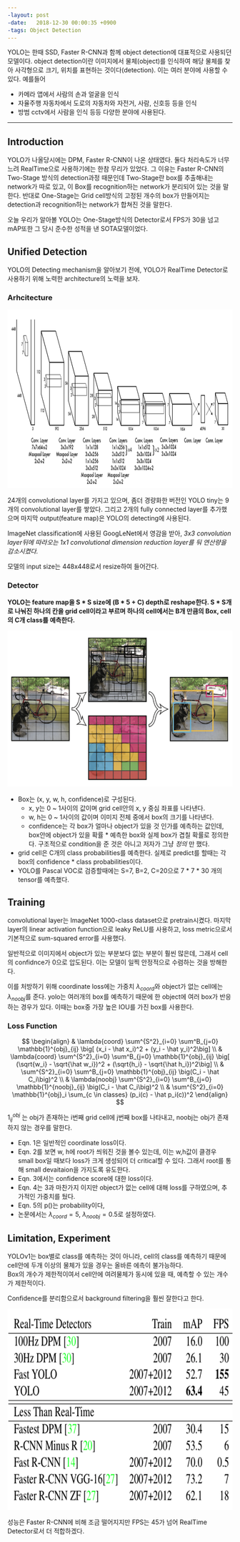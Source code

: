 ```yaml
---
-layout: post
-date:   2018-12-30 00:00:35 +0900
-tags: Object Detection
---
```


 YOLO는 한때 SSD, Faster R-CNN과 함께 object detection에 대표적으로 사용되던 모델이다. object detection이란 이미지에서 물체(object)를 인식하여 해당 물체를 찾아 사각형으로 크기, 위치를 표현하는 것이다(detection). 이는 여러 분야에 사용할 수 있다. 예를들어 

 - 카메라 앱에서 사람의 손과 얼굴을 인식
 - 자율주행 자동차에서 도로의 자동차와 자전거, 사람, 신호등 등을 인식
 - 방범 cctv에서 사람을 인식 
 등등 다양한 분야에 사용된다.

<!--more-->

---

## Introduction 

 YOLO가 나올당시에는 DPM, Faster R-CNN이 나온 상태였다. 둘다 처리속도가 너무 느려 RealTime으로 사용하기에는 한참 무리가 있었다. 그 이유는 Faster R-CNN의 Two-Stage 방식의 detection과정 때문인데 Two-Stage란 box를 추출해내는 network가 따로 있고, 이 Box를 recognition하는 network가 분리되어 있는 것을 말한다. 반대로 One-Stage는 Grid cell방식의 고정된 개수의 box가 만들어지는 detection과 recognition하는 network가 합쳐진 것을 말한다. 

 오늘 우리가 알아볼 YOLO는 One-Stage방식의 Detector로서 FPS가 30을 넘고 mAP또한 그 당시 준수한 성적을 낸 SOTA모델이었다. 

## Unified Detection
 
 YOLO의 Detecting mechanism을 알아보기 전에, YOLO가 RealTime Detector로 사용하기 위해 노력한 architecture의 노력을 보자.

### Arhcitecture 

 <p align="center">
 <img src="/assets/images/YOLOv1/Figure1.png" width="700" height="400"/>
 </p>

 24개의 convolutional layer를 가지고 있으며, 좀더 경량화한 버전인 YOLO tiny는 9개의 convolutional layer를 쌓았다. 그리고 2개의 fully connected layer를 추가했으며 마지막 output(feature map)은 YOLO의 detecting에 사용된다.

 ImageNet classification에 사용된 GoogLeNet에서 영감을 받아, _3x3 convolution layer뒤에 따라오는 1x1 convolutional dimension reduction layer를 둬 연산량을 감소시켰다._

 모델의 input size는 448x448로서 resize하여 들어간다. 

### Detector 

 **YOLO는 feature map을 S * S size에 (B * 5 + C) depth로 reshape한다. S * S개로 나눠진 하나의 칸을 grid cell이라고 부르며 하나의 cell에서는 B개 만큼의 Box, cell의 C개 class를 예측한다.** 
 
 <p align="center">
 <img src="/assets/images/YOLOv1/Figure2.png" width="600" height="350"/>
 </p>

- Box는 (x, y, w, h, confidence)로 구성된다. 
    - x, y는 0 ~ 1사이의 값이며 grid cell안의 x, y 중심 좌표를 나타낸다. 
    - w, h는 0 ~ 1사이의 값이며 이미지 전체 중에서 box의 크기를 나타낸다. 
    - confidence는 각 box가 얼마나 object가 있을 것 인가를 예측하는 값인데, box안에 object가 있을 확률 * 예측한 box와 실제 box가 겹칠 확률로 정의한다. 구조적으로 condition을 준 것은 아니고 저자가 그냥 _정의_ 만 했다. 
- grid cell은 C개의 class probabilities를 예측한다. 실제로 predict를 할때는 각 box의 confidence * class probabilities이다. 
- YOLO를 Pascal VOC로 검증할때에는 S=7, B=2, C=20으로 7 * 7 * 30 개의 tensor를 예측했다.

## Training

 convolutional layer는 ImageNet 1000-class dataset으로 pretrain시켰다. 
 마지막 layer의 linear activation function으로 leaky ReLU를 사용하고, loss metric으로서 기본적으로 sum-squared error를 사용했다. 

 일반적으로 이미지에서 object가 있는 부분보다 없는 부분이 훨씬 많은데, 그래서 cell의 confidnce가 0으로 압도된다. 이는 모델이 일찍 안정적으로 수렴하는 것을 방해한다. 

 이를 처방하기 위해 coordinate loss에는 가중치 $\lambda_{coord}$와 object가 없는 cell에는 $\lambda_{noobj}$를 준다. 
 yolo는 여러개의 box를 예측하기 때문에 한 object에 여러 box가 반응하는 경우가 있다. 이때는 box중 가장 높은 IOU를 가진 box를 사용한다.

### Loss Function

 $$
 \begin{align}
    & \lambda{coord} \sum^{S^2}_{i=0} \sum^B_{j=0} \mathbb{1}^{obj}_{ij} \big[ (x_i - \hat x_i)^2 + (y_i - \hat y_i)^2\big] \\
    & \lambda{coord} \sum^{S^2}_{i=0} \sum^B_{j=0} \mathbb{1}^{obj}_{ij} \big[ (\sqrt{w_i} - \sqrt{\hat w_i})^2 + (\sqrt{h_i} - \sqrt{\hat h_i})^2\big] \\
    & \sum^{S^2}_{i=0} \sum^B_{j=0} \mathbb{1}^{obj}_{ij} \big(C_i - \hat C_i\big)^2 \\
    & \lambda{noobj} \sum^{S^2}_{i=0} \sum^B_{j=0} \mathbb{1}^{noobj}_{ij} \big(C_i - \hat C_i\big)^2 \\
    & \sum^{S^2}_{i=0} \mathbb{1}^{obj}_i \sum_{c \in classes} (p_i(c) - \hat p_i(c))^2 
 \end{align}
 $$

 $1^{obj}_{ij}$ 는 obj가 존재하는 i번째 grid cell에 j번째 box를 나타내고, noobj는 obj가 존재하지 않는 경우를 말한다. 
 - Eqn. 1은 일반적인 coordinate loss이다. 
 - Eqn. 2를 보면 w, h에 root가 씌워진 것을 볼수 있는데, 이는 w,h값이 클경우 small box일 때보다 loss가 크게 생성되어 더 critical할 수 있다. 그래서 root를 통해 small devaitaion을 가지도록 유도한다. 
 - Eqn. 3에서는 confidence score에 대한 loss이다.
 - Eqn. 4는 3과 마찬가지 이지만 object가 없는 cell에 대해 loss를 구하였으며, 추가적인 가중치를 뒀다. 
 - Eqn. 5의 p()는 probability이다,
 - 논문에서는 $\lambda_{coord}=5$, $\lambda_{noobj}=0.5$로 설정하였다. 

## Limitation, Experiment

 YOLOv1는 box별로 class를 예측하는 것이 아니라, cell의 class를 예측하기 때문에 cell안에 두개 이상의 물체가 있을 경우는 올바른 에측이 불가능하다.  
 Box의 개수가 제한적이여서 cell안에 여려물체가 동시에 있을 때, 예측할 수 있는 개수가 제한적이다.

 Confidence를 분리함으로서 background filtering을 훨씬 잘한다고 한다.

 <p align="center">
 <img src="/assets/images/YOLOv1/Figure3.png" width="800" height="450"/>
 </p>
 
 성능은 Faster R-CNN에 비해 조금 떨어지지만 FPS는 45가 넘어 RealTime Detector로서 더 적합하겠다. 

